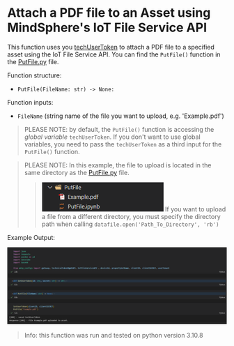 # Attach a PDF file to an Asset using MindSphere's IoT File Service API

This function uses you [techUserToken](./Authentication/auth.py) to attach a PDF file to a specified asset using the IoT File Service API. You can find the `PutFile()` function in the [PutFile.py](/PutFile.py) file.

Function structure: 
- `PutFile(FileName: str) -> None:`

Function inputs:
- `FileName` (string name of the file you want to upload, e.g. 'Example.pdf')

> PLEASE NOTE: by default, the `PutFile()` function is accessing the *global variable* `techUserToken`. If you don't want to use global variables, you need to pass the `techUserToken` as a third input for the `PutFile()` function.

> PLEASE NOTE: In this example, the file to upload is located in the same directory as the [PutFile.py](/PutFile.py) file.
>> ![Directory](doc/putFile_File_Structure.png)
> If you want to upload a file from a different directory, you must specify the directory path when calling `datafile.open('Path_To_Directory', 'rb')`

Example Output:

![example put file output](doc/putFile.png)

> Info: this function was run and tested on python version 3.10.8
